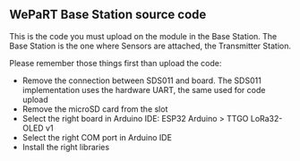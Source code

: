 ## WePaRT Base Station source code

This is the code you must upload on the module in the Base Station. The Base Station is the one where Sensors are attached, the Transmitter Station.  

Please remember those things first than upload the code:  
- Remove the connection between SDS011 and board. The SDS011 implementation uses the hardware UART, the same used for code upload
- Remove the microSD card from the slot
- Select the right board in Arduino IDE: ESP32 Arduino > TTGO LoRa32-OLED v1
- Select the right COM port in Arduino IDE
- Install the right libraries
